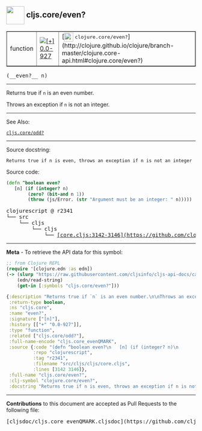 ## <img width="48px" valign="middle" src="http://i.imgur.com/Hi20huC.png"> cljs.core/even?

 <table border="1">
<tr>

<td>function</td>
<td><a href="https://github.com/cljsinfo/cljs-api-docs/tree/0.0-927"><img valign="middle" alt="[+] 0.0-927" src="https://img.shields.io/badge/+-0.0--927-lightgrey.svg"></a> </td>
<td>
[<img height="24px" valign="middle" src="http://i.imgur.com/1GjPKvB.png"> <samp>clojure.core/even?</samp>](http://clojure.github.io/clojure/branch-master/clojure.core-api.html#clojure.core/even?)
</td>
</tr>
</table>

 <samp>
(__even?__ n)<br>
</samp>

---

Returns true if `n` is an even number.

Throws an exception if `n` is not an integer.

---


See Also:

[`cljs.core/odd?`](cljs.core_oddQMARK.md)<br>

---

Source docstring:

```
Returns true if n is even, throws an exception if n is not an integer
```

Source code:

```clj
(defn ^boolean even?
   [n] (if (integer? n)
        (zero? (bit-and n 1))
        (throw (js/Error. (str "Argument must be an integer: " n)))))
```

 <pre>
clojurescript @ r2341
└── src
    └── cljs
        └── cljs
            └── <ins>[core.cljs:3142-3146](https://github.com/clojure/clojurescript/blob/r2341/src/cljs/cljs/core.cljs#L3142-L3146)</ins>
</pre>


---

__Meta__ - To retrieve the API data for this symbol:

```clj
;; from Clojure REPL
(require '[clojure.edn :as edn])
(-> (slurp "https://raw.githubusercontent.com/cljsinfo/cljs-api-docs/catalog/cljs-api.edn")
    (edn/read-string)
    (get-in [:symbols "cljs.core/even?"]))
```

```clj
{:description "Returns true if `n` is an even number.\n\nThrows an exception if `n` is not an integer.",
 :return-type boolean,
 :ns "cljs.core",
 :name "even?",
 :signature ["[n]"],
 :history [["+" "0.0-927"]],
 :type "function",
 :related ["cljs.core/odd?"],
 :full-name-encode "cljs.core_evenQMARK",
 :source {:code "(defn ^boolean even?\n   [n] (if (integer? n)\n        (zero? (bit-and n 1))\n        (throw (js/Error. (str \"Argument must be an integer: \" n)))))",
          :repo "clojurescript",
          :tag "r2341",
          :filename "src/cljs/cljs/core.cljs",
          :lines [3142 3146]},
 :full-name "cljs.core/even?",
 :clj-symbol "clojure.core/even?",
 :docstring "Returns true if n is even, throws an exception if n is not an integer"}

```

---

__Contributions__ to this document are accepted as Pull Requests to the following file:

 <pre>
[cljsdoc/cljs.core_evenQMARK.cljsdoc](https://github.com/cljsinfo/cljs-api-docs/blob/master/cljsdoc/cljs.core_evenQMARK.cljsdoc)
</pre>

